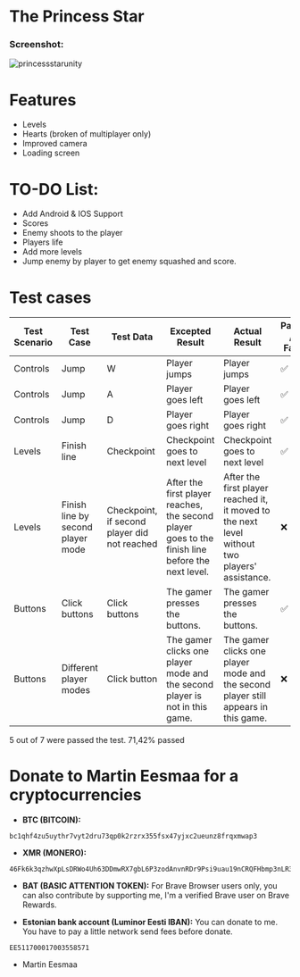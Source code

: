 # The Princess Star

### Screenshot:
![princessstarunity](https://user-images.githubusercontent.com/88035011/196579623-7c471b08-f19e-4807-ad86-0573383e8515.png)

# Features
- Levels
- Hearts (broken of multiplayer only)
- Improved camera
- Loading screen

# TO-DO List:

- Add Android & IOS Support
- Scores
- Enemy shoots to the player
- Players life
- Add more levels
- Jump enemy by player to get enemy squashed and score.


# Test cases

Test Scenario | Test Case | Test Data | Excepted Result | Actual Result | Pass / Fail |
--- | --- | --- | --- | --- | --- |
Controls | Jump | W | Player jumps | Player jumps | ✅ |
Controls | Jump | A | Player goes left | Player goes left | ✅ |
Controls | Jump | D | Player goes right | Player goes right | ✅ |
Levels | Finish line | Checkpoint | Checkpoint goes to next level | Checkpoint goes to next level | ✅ |
Levels | Finish line by second player mode | Checkpoint, if second player did not reached | After the first player reaches, the second player goes to the finish line before the next level. | After the first player reached it, it moved to the next level without two players' assistance. | :x: |
Buttons | Click buttons | Click buttons | The gamer presses the buttons. | The gamer presses the buttons. | ✅ |
Buttons | Different player modes | Click button | The gamer clicks one player mode and the second player is not in this game. | The gamer clicks one player mode and the second player still appears in this game. | :x: |

5 out of 7 were passed the test. 71,42% passed

# Donate to Martin Eesmaa for a cryptocurrencies

- **BTC (BITCOIN):** 
```
bc1qhf4zu5uythr7vyt2dru73qp0k2rzrx355fsx47yjxc2ueunz8frqxmwap3
```
- **XMR (MONERO):** 
```
46Fk6k3qzhwXpLsDRWo4Uh63DDmwRX7gbL6P3zodAnvnRDr9Psi9uau19nCRQFHbmp3nLR3d5Ve8WRid71nuLZxAGygZ258
```
- **BAT (BASIC ATTENTION TOKEN):** For Brave Browser users only, you can also contribute by supporting me, I'm a verified Brave user on Brave Rewards.

- **Estonian bank account (Luminor Eesti IBAN):** You can donate to me. You have to pay a little network send fees before donate.
```
EE511700017003558571
```

- Martin Eesmaa
